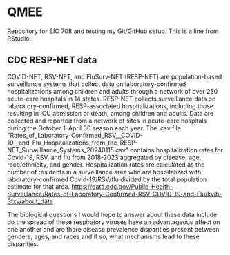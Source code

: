 # QMEE
Repository for BIO 708 and testing my Git/GitHub setup.
This is a line from RStudio.

## CDC RESP-NET data
COVID-NET, RSV-NET, and FluSurv-NET (RESP-NET) are population-based surveillance systems that collect data on laboratory-confirmed hospitalizations among children and adults through a network of over 250 acute-care hospitals in 14 states. RESP-NET collects surveillance data on laboratory-confirmed, RESP-associated hospitalizations, including those resulting in ICU admission or death, among children and adults. Data are collected and reported from a network of sites in acute-care hospitals during the October 1–April 30 season each year. The .csv file "Rates_of_Laboratory-Confirmed_RSV__COVID-19__and_Flu_Hospitalizations_from_the_RESP-NET_Surveillance_Systems_20240115.csv" contains hospitalization rates for Covid-19, RSV, and flu from 2018-2023 aggregated by disease, age, race/ethnicity, and gender. Hospitalization rates are calculated as the number of residents in a surveillance area who are hospitalized with laboratory-confirmed Covid-19/RSV/flu divided by the total population estimate for that area. 
https://data.cdc.gov/Public-Health-Surveillance/Rates-of-Laboratory-Confirmed-RSV-COVID-19-and-Flu/kvib-3txy/about_data

The biological questions I would hope to answer about these data include do the spread of these respiratory viruses have an advantageous affect on one another and are there disease prevalence disparities present between genders, ages, and races and if so, what mechanisms lead to these disparities. 